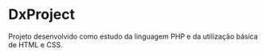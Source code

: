 # DxProject
Projeto desenvolvido como estudo da linguagem PHP e da utilização básica de HTML e CSS.

